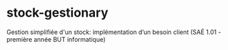 # stock-gestionary
Gestion simplifiée d'un stock: implémentation d’un besoin client (SAÉ 1.01 - première année BUT informatique)
